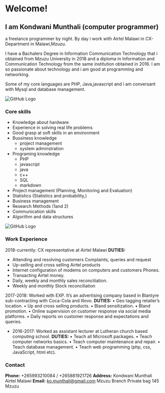 # Welcome! 
## I am Kondwani Munthali (computer programmer)

a freelance programmer by night. By day i work with Airtel Malawi in CX-Department in Malawi,Mzuzu. 

I have a Bachalers Degree in Information Communication Technology that i obtained from Mzuzu University in 2018 and a diploma in Information and Communication Technology from the same institution obtained in 2016. I am so passionate about technology and i am good at programming and networking. 

Some of my core languages are PHP, Java,javascript and i am conversant with Mysql and database management.

![GitHub Logo](/mobile-devices.jpg)

### Core skills
- Knowledge about hardware
- Experience in solving real life problems
- Good grasp at soft skills in an environment
- Bussiness knowledge
  - project management
  - system adminstration
- Programing knowledge
  - PHP
  - javascript
  - java
  - c++
  - SQL
  - markdown<br>
- Project management (Planning, Monitoring and Evaluation)
-	Statistics (Statistics and probability,)
-	Business management
-	Research Methods (1and 2)
-	Communication skills
-	Algorithm and data structures

 
  
![GitHub Logo](/me.jpg)


### Work Experience
2018-currently: CX representative at Airtel Malawi 
**DUTIES:**
-	Attending and resolving customers Complaints, queries and request
-	Up-selling and cross selling Airtel products
-	Internet configuration of modems on computers and customers Phones.
-	Transacting Airtel money.
-	Daily, weekly and monthly sales reconciliation.
-	Weekly and  monthly Stock reconciliation

2017-2018: Worked with EXP. It’s an advertising company based in Blantyre sub-contracting with Coca-Cola and Illovo. 
**DUTIES:**
•	Geo tagging retailer’s location.
•	Up and cross selling products.
•	Bland sensitization.
•	Bland promotion.
•	Online supervision on customer response via social media platforms.
•	Daily reports on customer response and expectations and queries. 


- 2016-2017: Worked as assistant lecturer at Lutheran church based computing school.
**DUTIES:**
•	Teach all Microsoft packages. 
•	Teach computer networks basics.
•	Teach computer maintenance and repair.
•	Teach database management.
•	Teach web programming (php, css, JavaScript, html etc). 



### Contact
 **Phone:** +265993210084 / +265881921726                  **Address:** Kondwani Munthali
                                                                        Airtel Malawi
**Email:** ko.munthali@gmail.com                                        Mzuzu Branch
                                                                        Private bag 145
                                                                        Mzuzu
                                      


 

